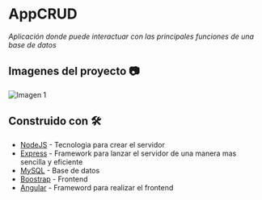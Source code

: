 # AppCRUD
_Aplicación donde puede interactuar con las principales funciones de una base de datos_

## Imagenes del proyecto 📷

![Imagen 1](https://raw.githubusercontent.com/parzibyte/WaterPy/master/assets/ImagenV1.png)

## Construido con 🛠️

* [NodeJS](https://nodejs.org/es/) - Tecnologia para crear el servidor
* [Express](https://expressjs.com/es/) - Framework para lanzar el servidor de una manera mas sencilla y eficiente
* [MySQL](https://www.mysql.com/) - Base de datos
* [Boostrap](https://getbootstrap.com/) - Frontend
* [Angular](https://angular.io/) - Frameword para realizar el frontend

 
